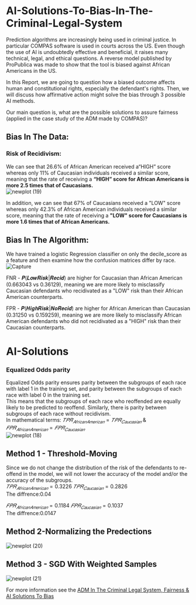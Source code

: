 # AI-Solutions-To-Bias-In-The-Criminal-Legal-System
Prediction algorithms are increasingly being used in criminal justice. In particular COMPAS software is used in courts across the US.
Even though the use of AI is undoubtedly effective and beneficial, it raises many technical, legal, and ethical questions.
A reverse model published by ProPublica was made to show that the tool is biased against African Americans in the US.

In this Report, we are going to question how a biased outcome affects human and constitutional rights, especially the defendant's rights. Then, we will discuss how affirmative action might solve the bias through 3 possible AI methods.

Our main question is, what are the possible solutions to assure fairness (applied in the case study of the ADM made by COMPAS)?
## Bias In The Data:
### Risk of Recidivism:
We can see that 26.6% of African American received a“HIGH” score whereas only 11% of Caucasian individuals received a similar score, meaning that the rate of receiving a  <b>“HIGH” score for African Americans is more 2.5 times that of Caucasians.</b><br>
![newplot (19)](https://user-images.githubusercontent.com/53708521/229221775-425cbf0f-6d95-465b-8724-2b0434ed2499.png)<br>

In addition, we can see that 67% of Caucasians received a "LOW" score whereas only 42.3% of African American individuals received a similar score, meaning that the rate of receiving a <b> "LOW" score for Caucasians is more 1.6 times that of African Americans.</b><br>

## Bias In The Algorithm:
We have trained a logistic Regression classifier on only the decile_score as a feature and then examine how the confusion matrices differ by race.<br>
![Capture](https://user-images.githubusercontent.com/53708521/229222596-e22d308b-f8c7-493b-8877-19319daf3624.JPG)

FNR - 𝑷(𝑳𝒐𝒘𝑹𝒊𝒔𝒌|𝑹𝒆𝒄𝒊𝒅) are higher for Caucasian than African American (0.663043 vs 0.36129), meaning we are more likely to misclassify Caucasian defendants who recidivated as a "LOW" risk than their African American counterparts. <br>

FPR - 𝑷(𝑯𝒊𝒈𝒉𝑹𝒊𝒔𝒌|𝑵𝒐𝑹𝒆𝒄𝒊𝒅) are higher for African American than Caucasian (0.31250 vs 0.159259), meaning we are more likely to misclassify African American defendants who did not recidivated as a "HIGH" risk than their Caucasian counterparts. <br>

# AI-Solutions

### Equalized Odds parity
Equalized Odds parity ensures parity between the subgroups of each race with label 1 in the training set, and parity between the subgroups of each race with label 0 in the training set.<br>
This means that the subgroups of each race who reoffended are equally likely to be predicted to reoffend. Similarly, there is parity between subgroups of each race without recidivism.<br>
In mathematical terms: $𝑇𝑃𝑅_{𝐴𝑓𝑟𝑖𝑐𝑎𝑛 𝐴𝑚𝑒𝑟𝑖𝑐𝑎𝑛}=𝑇𝑃𝑅_{𝐶𝑎𝑢𝑐𝑎𝑠𝑖𝑎𝑛}$ & $𝐹𝑃𝑅_{𝐴𝑓𝑟𝑖𝑐𝑎𝑛 𝐴𝑚𝑒𝑟𝑖𝑐𝑎𝑛}=𝐹𝑃𝑅_{𝐶𝑎𝑢𝑐𝑎𝑠𝑖𝑎𝑛}$
<br>
![newplot (18)](https://user-images.githubusercontent.com/53708521/229221191-b9badc03-08cc-44ea-a7e1-13b0bc4dab9d.png)

## Method 1 - Threshold-Moving 
Since we do not change the distribution of the risk of the defendants to re-offend in the model, we will not lower the accuracy of the model and/or the accuracy of the subgroups.<br> 
$𝑇𝑃𝑅_{𝐴𝑓𝑟𝑖𝑐𝑎𝑛 𝐴𝑚𝑒𝑟𝑖𝑐𝑎𝑛}=0.3226$ $𝑇𝑃𝑅_{𝐶𝑎𝑢𝑐𝑎𝑠𝑖𝑎𝑛}=0.2826$<br>
The diffrence:0.04<br>

$𝐹𝑃𝑅_{𝐴𝑓𝑟𝑖𝑐𝑎𝑛 𝐴𝑚𝑒𝑟𝑖𝑐𝑎𝑛}=0.1184$ $𝐹𝑃𝑅_{𝐶𝑎𝑢𝑐𝑎𝑠𝑖𝑎𝑛}=0.1037$ <br>
The diffrence:0.0147 <br>

##  Method 2-Normalizing the Predections
![newplot (20)](https://user-images.githubusercontent.com/53708521/229225223-378448b9-03b8-49f2-a3bf-3bfa4b43a83a.png)

## Method 3 - SGD With Weighted Samples
![newplot (21)](https://user-images.githubusercontent.com/53708521/229225350-58411d5e-e1fb-4349-ae31-ba651824ef2e.png)<br>

For more information see the [ADM In The Criminal Legal System, Fairness & AI Solutions To Bias](https://github.com/adilevi12/AI-Solutions-To-Bias-In-The-Criminal-Legal-System/blob/ffce096fff120e3c12d15bedee7868054009e3b6/ADM%20In%20The%20Criminal%20Legal%20System,%20Fairness%20&%20AI%20Solutions%20To%20Bias.pdf)
